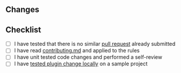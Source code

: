 <!-- Thanks for submitting a pull request! -->

## Changes

<!-- Shortly describe what you want to accomplish with this PR. -->
<!-- Add a link to the issue if available. -->

## Checklist

- [ ] I have tested that there is no similar [pull request](https://github.com/coditory/klog/pulls) already submitted
- [ ] I have read [contributing.md](https://github.com/coditory/klog/blob/master/.github/CONTRIBUTING.md) and applied to the rules
- [ ] I have unit tested code changes and performed a self-review
- [ ] I have [tested plugin change locally](https://github.com/coditory/klog/blob/master/.github/CONTRIBUTING.md#validate-changes-locally) on a sample project
